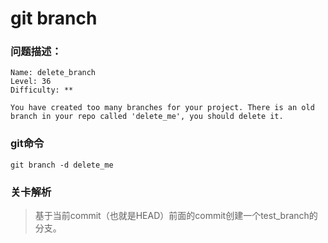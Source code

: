 # git branch

### 问题描述：

```text
Name: delete_branch
Level: 36
Difficulty: **

You have created too many branches for your project. There is an old branch in your repo called 'delete_me', you should delete it.
```

### git命令

```shell
git branch -d delete_me
```

### 关卡解析

> 基于当前commit（也就是HEAD）前面的commit创建一个test_branch的分支。